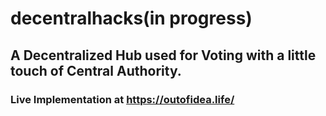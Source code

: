 # decentralhacks(in progress)

## A Decentralized Hub used for Voting with a little touch of Central Authority.

### Live Implementation at https://outofidea.life/

